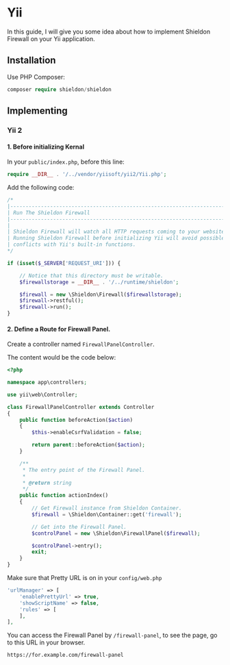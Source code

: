 # Yii

In this guide, I will give you some idea about how to implement Shieldon Firewall on your Yii application.


## Installation

Use PHP Composer:

```php
composer require shieldon/shieldon
```

## Implementing

### Yii 2

#### 1. Before initializing Kernal

In your `public/index.php`, before this line:

```php
require __DIR__ . '/../vendor/yiisoft/yii2/Yii.php';
```

Add the following code:

```php
/*
|--------------------------------------------------------------------------
| Run The Shieldon Firewall
|--------------------------------------------------------------------------
|
| Shieldon Firewall will watch all HTTP requests coming to your website.
| Running Shieldon Firewall before initializing Yii will avoid possible
| conflicts with Yii's built-in functions.
*/

if (isset($_SERVER['REQUEST_URI'])) {

    // Notice that this directory must be writable.
    $firewallstorage = __DIR__ . '/../runtime/shieldon';

    $firewall = new \Shieldon\Firewall($firewallstorage);
    $firewall->restful();
    $firewall->run();
}
```

#### 2.  Define a Route for Firewall Panel.

Create a controller named `FirewallPanelController`. 

The content would be the code below:

```php
<?php

namespace app\controllers;

use yii\web\Controller;

class FirewallPanelController extends Controller
{
    public function beforeAction($action)
    {
        $this->enableCsrfValidation = false;

        return parent::beforeAction($action);
    }

    /**
     * The entry point of the Firewall Panel.
     *
     * @return string
     */
    public function actionIndex()
    {
        // Get Firewall instance from Shieldon Container.
        $firewall = \Shieldon\Container::get('firewall');

        // Get into the Firewall Panel.
        $controlPanel = new \Shieldon\FirewallPanel($firewall);

        $controlPanel->entry();
        exit;
    }
}

```

Make sure that Pretty URL is on in your `config/web.php`

```php
'urlManager' => [
    'enablePrettyUrl' => true,
    'showScriptName' => false,
    'rules' => [
    ],
],
```

You can access the Firewall Panel by `/firewall-panel`, to see the page, go to this URL in your browser.

```bash
https://for.example.com/firewall-panel
```